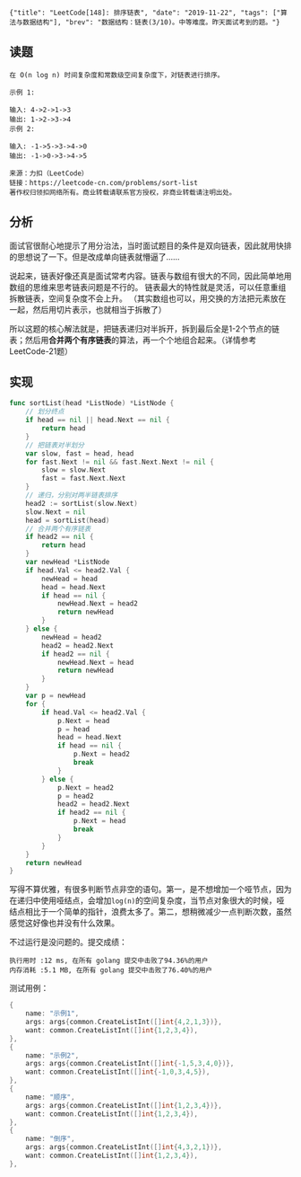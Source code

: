 ```lw-blog-meta
{"title": "LeetCode[148]: 排序链表", "date": "2019-11-22", "tags": ["算法与数据结构"], "brev": "数据结构：链表(3/10)。中等难度。昨天面试考到的题。"}
```

## 读题

```text
在 O(n log n) 时间复杂度和常数级空间复杂度下，对链表进行排序。

示例 1:

输入: 4->2->1->3
输出: 1->2->3->4
示例 2:

输入: -1->5->3->4->0
输出: -1->0->3->4->5

来源：力扣（LeetCode）
链接：https://leetcode-cn.com/problems/sort-list
著作权归领扣网络所有。商业转载请联系官方授权，非商业转载请注明出处。
```

## 分析

面试官很耐心地提示了用分治法，当时面试题目的条件是双向链表，因此就用快排的思想说了一下。但是改成单向链表就懵逼了……

说起来，链表好像还真是面试常考内容。链表与数组有很大的不同，因此简单地用数组的思维来思考链表问题是不行的。
链表最大的特性就是灵活，可以任意重组拆散链表，空间复杂度不会上升。
（其实数组也可以，用交换的方法把元素放在一起，然后用切片表示，也就相当于拆散了）

所以这题的核心解法就是，把链表递归对半拆开，拆到最后全是1-2个节点的链表；然后用**合并两个有序链表**的算法，再一个个地组合起来。（详情参考LeetCode-21题）

## 实现

```go
func sortList(head *ListNode) *ListNode {
    // 划分终点
    if head == nil || head.Next == nil {
        return head
    }
    // 把链表对半划分
    var slow, fast = head, head
    for fast.Next != nil && fast.Next.Next != nil {
        slow = slow.Next
        fast = fast.Next.Next
    }
    // 递归，分别对两半链表排序
    head2 := sortList(slow.Next)
    slow.Next = nil
    head = sortList(head)
    // 合并两个有序链表
    if head2 == nil {
        return head
    }
    var newHead *ListNode
    if head.Val <= head2.Val {
        newHead = head
        head = head.Next
        if head == nil {
            newHead.Next = head2
            return newHead
        }
    } else {
        newHead = head2
        head2 = head2.Next
        if head2 == nil {
            newHead.Next = head
            return newHead
        }
    }
    var p = newHead
    for {
        if head.Val <= head2.Val {
            p.Next = head
            p = head
            head = head.Next
            if head == nil {
                p.Next = head2
                break
            }
        } else {
            p.Next = head2
            p = head2
            head2 = head2.Next
            if head2 == nil {
                p.Next = head
                break
            }
        }
    }
    return newHead
}
```

写得不算优雅，有很多判断节点非空的语句。第一，是不想增加一个哑节点，因为在递归中使用哑结点，会增加`log(n)`的空间复杂度，当节点对象很大的时候，哑结点相比于一个简单的指针，浪费太多了。第二，想稍微减少一点判断次数，虽然感觉这好像也并没有什么效果。

不过运行是没问题的。提交成绩：

```text
执行用时 :12 ms, 在所有 golang 提交中击败了94.36%的用户
内存消耗 :5.1 MB, 在所有 golang 提交中击败了76.40%的用户
```

测试用例：

```go
{
    name: "示例1",
    args: args{common.CreateListInt([]int{4,2,1,3})},
    want: common.CreateListInt([]int{1,2,3,4}),
},
{
    name: "示例2",
    args: args{common.CreateListInt([]int{-1,5,3,4,0})},
    want: common.CreateListInt([]int{-1,0,3,4,5}),
},
{
    name: "顺序",
    args: args{common.CreateListInt([]int{1,2,3,4})},
    want: common.CreateListInt([]int{1,2,3,4}),
},
{
    name: "倒序",
    args: args{common.CreateListInt([]int{4,3,2,1})},
    want: common.CreateListInt([]int{1,2,3,4}),
},
```
